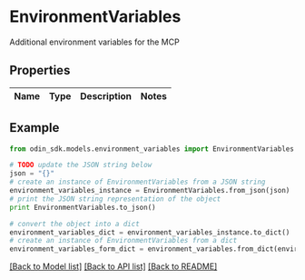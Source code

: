 # EnvironmentVariables

Additional environment variables for the MCP

## Properties

Name | Type | Description | Notes
------------ | ------------- | ------------- | -------------

## Example

```python
from odin_sdk.models.environment_variables import EnvironmentVariables

# TODO update the JSON string below
json = "{}"
# create an instance of EnvironmentVariables from a JSON string
environment_variables_instance = EnvironmentVariables.from_json(json)
# print the JSON string representation of the object
print EnvironmentVariables.to_json()

# convert the object into a dict
environment_variables_dict = environment_variables_instance.to_dict()
# create an instance of EnvironmentVariables from a dict
environment_variables_form_dict = environment_variables.from_dict(environment_variables_dict)
```
[[Back to Model list]](../README.md#documentation-for-models) [[Back to API list]](../README.md#documentation-for-api-endpoints) [[Back to README]](../README.md)


